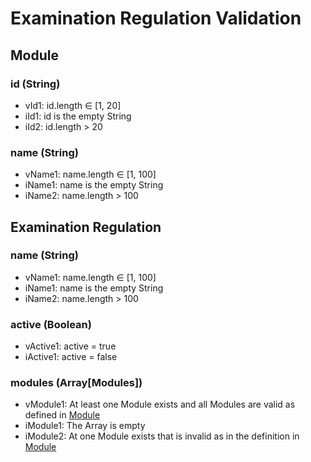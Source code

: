 # Examination Regulation Validation

##  <a id="Module" /> Module
### id (String)
- vId1: id.length ∈ [1, 20]
- iId1: id is the empty String
- iId2: id.length > 20

### name (String)
- vName1: name.length ∈ [1, 100]
- iName1: name is the empty String
- iName2: name.length > 100

## Examination Regulation

### name (String)
- vName1: name.length ∈ [1, 100]
- iName1: name is the empty String
- iName2: name.length > 100

### active (Boolean)
- vActive1: active = true
- iActive1: active = false

### modules (Array[Modules])
- vModule1: At least one Module exists and all Modules are valid as defined in [Module](#Module)
- iModule1: The Array is empty
- iModule2: At one Module exists that is invalid as in the definition in [Module](#Module)
